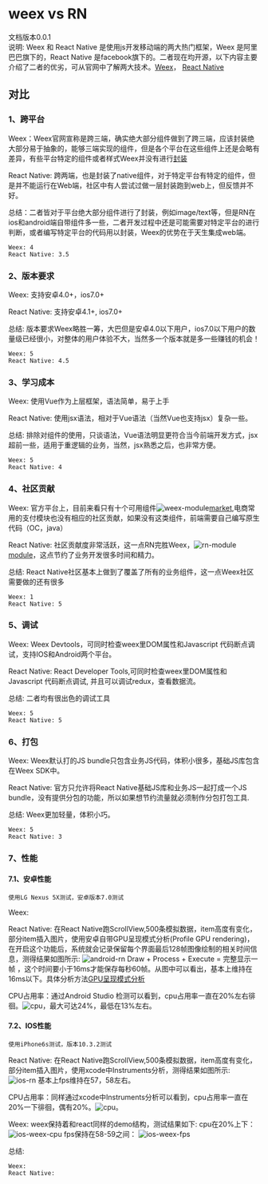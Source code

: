 # weex vs RN

文档版本0.0.1<br>
说明: Weex 和 React Native 是使用js开发移动端的两大热门框架，Weex 是阿里巴巴旗下的，React Native 是facebook旗下的。二者现在均开源，以下内容主要介绍了二者的优劣，可从官网中了解两大技术。[Weex](http://weex.apache.org/cn/guide/)， [React Native](https://facebook.github.io/react-native/docs/getting-started.html)

## 对比
### 1、跨平台
Weex：Weex官网宣称是跨三端，确实绝大部分组件做到了跨三端，应该封装绝大部分易于抽象的，能够三端实现的组件，但是各个平台在这些组件上还是会略有差异，有些平台特定的组件或者样式Weex并没有进行[封装](http://weex.apache.org/cn/references/web-standards.html)

React Native: 跨两端，也是封装了native组件，对于特定平台有特定的组件，但是并不能运行在Web端，社区中有人尝试过做一层封装跑到web上，但反馈并不好。

总结：二者皆对于平台绝大部分组件进行了封装，例如image/text等，但是RN在ios和android端自带组件多一些，二者开发过程中还是可能需要对特定平台的进行判断，或者编写特定平台的代码用以封装，Weex的优势在于天生集成web端。

```
Weex: 4
React Native: 3.5

```
### 2、版本要求
Weex: 支持安卓4.0+，ios7.0+

React Native: 支持安卓4.1+, ios7.0+

总结: 版本要求Weex略胜一筹，大巴但是安卓4.0以下用户，ios7.0以下用户的数量级已经很小，对整体的用户体验不大，当然多一个版本就是多一些赚钱的机会！

```
Weex: 5
React Native: 4.5

```
### 3、学习成本
Weex: 使用Vue作为上层框架，语法简单，易于上手

React Native: 使用jsx语法，相对于Vue语法（当然Vue也支持jsx）复杂一些。

总结: 排除对组件的使用，只谈语法，Vue语法明显更符合当今前端开发方式，jsx超前一些，适用于重逻辑的业务，当然，jsx熟悉之后，也非常方便。

```
Weex: 5
React Native: 4

```

### 4、社区贡献

Weex: 官方平台上，目前来看只有十个可用组件![weex-module](weex-module.png)[market](https://market.dotwe.org/ext/list.htm#15),电商常用的支付模块也没有相应的社区贡献，如果没有这类组件，前端需要自己编写原生代码（OC，java）

React Native: 社区贡献度非常活跃，这一点RN完胜Weex，![rn-module](rn-module.png)[module](https://js.coach/react-native)，这点节约了业务开发很多时间和精力。

总结: React Native社区基本上做到了覆盖了所有的业务组件，这一点Weex社区需要做的还有很多

```
Weex: 1
React Native: 5

```

### 5、调试

Weex: Weex Devtools，可同时检查weex里DOM属性和Javascript 代码断点调试，支持IOS和Android两个平台。

React Native: React Developer Tools,可同时检查weex里DOM属性和Javascript 代码断点调试, 并且可以调试redux，查看数据流。

总结: 二者均有很出色的调试工具

```
Weex: 5
React Native: 5

```
### 6、打包

Weex: Weex默认打的JS bundle只包含业务JS代码，体积小很多，基础JS库包含在Weex SDK中。

React Native: 官方只允许将React Native基础JS库和业务JS一起打成一个JS bundle，没有提供分包的功能，所以如果想节约流量就必须制作分包打包工具.

总结: Weex更加轻量，体积小巧。

```
Weex: 5
React Native: 3

```
### 7、性能

#### 7.1、安卓性能
```
使用LG Nexus 5X测试，安卓版本7.0测试
```

Weex: 

React Native: 在React Native跑ScrollView,500条模拟数据，item高度有变化，部分item插入图片，使用安卓自带GPU呈现模式分析(Profile GPU rendering)，在开启这个功能后，系统就会记录保留每个界面最后128帧图像绘制的相关时间信息，测得结果如图所示:
![android-rn](android-rn-fps.png)
Draw + Process + Execute = 完整显示一帧 ，这个时间要小于16ms才能保存每秒60帧。从图中可以看出，基本上维持在16ms以下。具体分析方法[GPU呈现模式分析](http://www.cnblogs.com/myzh/archive/2013/03/17/2965225.html)

CPU占用率：通过Android Studio 检测可以看到，cpu占用率一直在20%左右徘徊。![cpu](android-rn-cpu.png)，最大可达24%，最低在13%左右。

#### 7.2、IOS性能

```
使用iPhone6s测试，版本10.3.2测试
```



React Native: 在React Native跑ScrollView,500条模拟数据，item高度有变化，部分item插入图片，使用xcode中Instruments分析，测得结果如图所示:
![ios-rn](ios-rn-fps.png)
基本上fps维持在57，58左右。

CPU占用率：同样通过xcode中Instruments分析可以看到，cpu占用率一直在20%一下徘徊，偶有20%。![cpu](ios-rn-cpu.png)。

Weex: weex保持着和react同样的demo结构，测试结果如下:
cpu在20%上下：
![ios-weex-cpu](./weex-ios-cpu.jpeg)
fps保持在58-59之间：
![ios-weex-fps](./weex-ios-fps.jpeg)


总结: 

```
Weex: 
React Native: 

```




